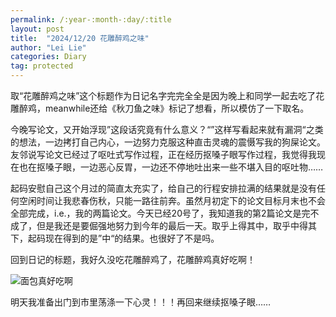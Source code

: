 ```yaml
---
permalink: /:year-:month-:day/:title
layout: post
title:  "2024/12/20 花雕醉鸡之味"
author: "Lei Lie"
categories: Diary
tag: protected
---
```


取“花雕醉鸡之味”这个标题作为日记名字完完全全是因为晚上和同学一起去吃了花雕醉鸡，meanwhile还给《秋刀鱼之味》标记了想看，所以模仿了一下取名。

今晚写论文，又开始浮现”这段话究竟有什么意义？“”这样写看起来就有漏洞“之类的想法，一边拷打自己内心，一边努力克服这种直击灵魂的震慑写我的狗屎论文。友邻说写论文已经过了呕吐式写作过程，正在经历抠嗓子眼写作过程，我觉得我现在也在抠嗓子眼，一边恶心反胃，一边还不停地吐出来一些不堪入目的呕吐物……

起码安慰自己这个月过的简直太充实了，给自己的行程安排拉满的结果就是没有任何空闲时间让我悲春伤秋，只能一路往前奔。虽然月初定下的论文目标月末也不会全部完成，i.e.，我的两篇论文。今天已经20号了，我知道我的第2篇论文是完不成了，但是我还是要倔强地努力到今年的最后一天。取乎上得其中，取乎中得其下，起码现在得到的是”中“的结果。也很好了不是吗。

回到日记的标题，我好久没吃花雕醉鸡了，花雕醉鸡真好吃啊！

![面包真好吃啊](./../images/img-2024-12-20/面包真好吃啊.png)

明天我准备出门到市里荡涤一下心灵！！！再回来继续抠嗓子眼……